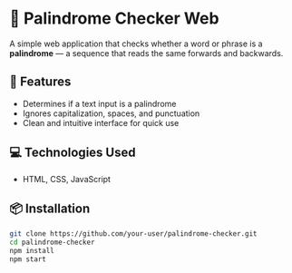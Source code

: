 # 🔁 Palindrome Checker Web

A simple web application that checks whether a word or phrase is a **palindrome** — a sequence that reads the same forwards and backwards.

## 🚀 Features

- Determines if a text input is a palindrome
- Ignores capitalization, spaces, and punctuation
- Clean and intuitive interface for quick use

## 💻 Technologies Used

- HTML, CSS, JavaScript

## 📦 Installation

```bash
git clone https://github.com/your-user/palindrome-checker.git
cd palindrome-checker
npm install
npm start
```
